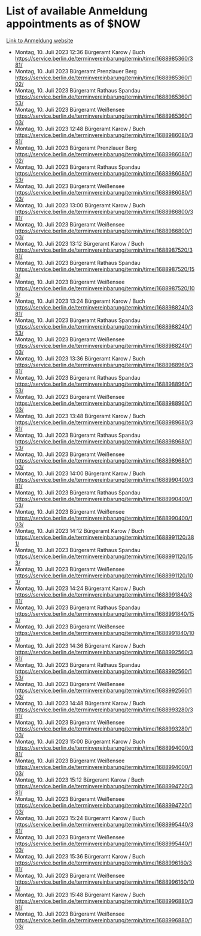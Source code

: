 # List of available Anmeldung appointments as of $NOW
[Link to Anmeldung website](https://service.berlin.de/terminvereinbarung/termin/tag.php?termin=1&anliegen[]=120686&dienstleisterlist=122210,122217,327316,122219,327312,122227,327314,122231,327346,122243,327348,122254,122252,329742,122260,329745,122262,329748,122271,327278,122273,327274,122277,327276,330436,122280,327294,122282,327290,122284,327292,122291,327270,122285,327266,122286,327264,122296,327268,150230,329760,122297,327286,122294,327284,122312,329763,122314,329775,122304,327330,122311,327334,122309,327332,317869,122281,327352,122279,329772,122283,122276,327324,122274,327326,122267,329766,122246,327318,122251,327320,122257,327322,122208,327298,122226,327300&herkunft=http%3A%2F%2Fservice.berlin.de%2Fdienstleistung%2F120686%2F)
- Montag, 10. Juli 2023 12:36 Bürgeramt Karow / Buch https://service.berlin.de/terminvereinbarung/termin/time/1688985360/381/
- Montag, 10. Juli 2023  Bürgeramt Prenzlauer Berg https://service.berlin.de/terminvereinbarung/termin/time/1688985360/102/
- Montag, 10. Juli 2023  Bürgeramt Rathaus Spandau https://service.berlin.de/terminvereinbarung/termin/time/1688985360/153/
- Montag, 10. Juli 2023  Bürgeramt Weißensee https://service.berlin.de/terminvereinbarung/termin/time/1688985360/103/
- Montag, 10. Juli 2023 12:48 Bürgeramt Karow / Buch https://service.berlin.de/terminvereinbarung/termin/time/1688986080/381/
- Montag, 10. Juli 2023  Bürgeramt Prenzlauer Berg https://service.berlin.de/terminvereinbarung/termin/time/1688986080/102/
- Montag, 10. Juli 2023  Bürgeramt Rathaus Spandau https://service.berlin.de/terminvereinbarung/termin/time/1688986080/153/
- Montag, 10. Juli 2023  Bürgeramt Weißensee https://service.berlin.de/terminvereinbarung/termin/time/1688986080/103/
- Montag, 10. Juli 2023 13:00 Bürgeramt Karow / Buch https://service.berlin.de/terminvereinbarung/termin/time/1688986800/381/
- Montag, 10. Juli 2023  Bürgeramt Weißensee https://service.berlin.de/terminvereinbarung/termin/time/1688986800/103/
- Montag, 10. Juli 2023 13:12 Bürgeramt Karow / Buch https://service.berlin.de/terminvereinbarung/termin/time/1688987520/381/
- Montag, 10. Juli 2023  Bürgeramt Rathaus Spandau https://service.berlin.de/terminvereinbarung/termin/time/1688987520/153/
- Montag, 10. Juli 2023  Bürgeramt Weißensee https://service.berlin.de/terminvereinbarung/termin/time/1688987520/103/
- Montag, 10. Juli 2023 13:24 Bürgeramt Karow / Buch https://service.berlin.de/terminvereinbarung/termin/time/1688988240/381/
- Montag, 10. Juli 2023  Bürgeramt Rathaus Spandau https://service.berlin.de/terminvereinbarung/termin/time/1688988240/153/
- Montag, 10. Juli 2023  Bürgeramt Weißensee https://service.berlin.de/terminvereinbarung/termin/time/1688988240/103/
- Montag, 10. Juli 2023 13:36 Bürgeramt Karow / Buch https://service.berlin.de/terminvereinbarung/termin/time/1688988960/381/
- Montag, 10. Juli 2023  Bürgeramt Rathaus Spandau https://service.berlin.de/terminvereinbarung/termin/time/1688988960/153/
- Montag, 10. Juli 2023  Bürgeramt Weißensee https://service.berlin.de/terminvereinbarung/termin/time/1688988960/103/
- Montag, 10. Juli 2023 13:48 Bürgeramt Karow / Buch https://service.berlin.de/terminvereinbarung/termin/time/1688989680/381/
- Montag, 10. Juli 2023  Bürgeramt Rathaus Spandau https://service.berlin.de/terminvereinbarung/termin/time/1688989680/153/
- Montag, 10. Juli 2023  Bürgeramt Weißensee https://service.berlin.de/terminvereinbarung/termin/time/1688989680/103/
- Montag, 10. Juli 2023 14:00 Bürgeramt Karow / Buch https://service.berlin.de/terminvereinbarung/termin/time/1688990400/381/
- Montag, 10. Juli 2023  Bürgeramt Rathaus Spandau https://service.berlin.de/terminvereinbarung/termin/time/1688990400/153/
- Montag, 10. Juli 2023  Bürgeramt Weißensee https://service.berlin.de/terminvereinbarung/termin/time/1688990400/103/
- Montag, 10. Juli 2023 14:12 Bürgeramt Karow / Buch https://service.berlin.de/terminvereinbarung/termin/time/1688991120/381/
- Montag, 10. Juli 2023  Bürgeramt Rathaus Spandau https://service.berlin.de/terminvereinbarung/termin/time/1688991120/153/
- Montag, 10. Juli 2023  Bürgeramt Weißensee https://service.berlin.de/terminvereinbarung/termin/time/1688991120/103/
- Montag, 10. Juli 2023 14:24 Bürgeramt Karow / Buch https://service.berlin.de/terminvereinbarung/termin/time/1688991840/381/
- Montag, 10. Juli 2023  Bürgeramt Rathaus Spandau https://service.berlin.de/terminvereinbarung/termin/time/1688991840/153/
- Montag, 10. Juli 2023  Bürgeramt Weißensee https://service.berlin.de/terminvereinbarung/termin/time/1688991840/103/
- Montag, 10. Juli 2023 14:36 Bürgeramt Karow / Buch https://service.berlin.de/terminvereinbarung/termin/time/1688992560/381/
- Montag, 10. Juli 2023  Bürgeramt Rathaus Spandau https://service.berlin.de/terminvereinbarung/termin/time/1688992560/153/
- Montag, 10. Juli 2023  Bürgeramt Weißensee https://service.berlin.de/terminvereinbarung/termin/time/1688992560/103/
- Montag, 10. Juli 2023 14:48 Bürgeramt Karow / Buch https://service.berlin.de/terminvereinbarung/termin/time/1688993280/381/
- Montag, 10. Juli 2023  Bürgeramt Weißensee https://service.berlin.de/terminvereinbarung/termin/time/1688993280/103/
- Montag, 10. Juli 2023 15:00 Bürgeramt Karow / Buch https://service.berlin.de/terminvereinbarung/termin/time/1688994000/381/
- Montag, 10. Juli 2023  Bürgeramt Weißensee https://service.berlin.de/terminvereinbarung/termin/time/1688994000/103/
- Montag, 10. Juli 2023 15:12 Bürgeramt Karow / Buch https://service.berlin.de/terminvereinbarung/termin/time/1688994720/381/
- Montag, 10. Juli 2023  Bürgeramt Weißensee https://service.berlin.de/terminvereinbarung/termin/time/1688994720/103/
- Montag, 10. Juli 2023 15:24 Bürgeramt Karow / Buch https://service.berlin.de/terminvereinbarung/termin/time/1688995440/381/
- Montag, 10. Juli 2023  Bürgeramt Weißensee https://service.berlin.de/terminvereinbarung/termin/time/1688995440/103/
- Montag, 10. Juli 2023 15:36 Bürgeramt Karow / Buch https://service.berlin.de/terminvereinbarung/termin/time/1688996160/381/
- Montag, 10. Juli 2023  Bürgeramt Weißensee https://service.berlin.de/terminvereinbarung/termin/time/1688996160/103/
- Montag, 10. Juli 2023 15:48 Bürgeramt Karow / Buch https://service.berlin.de/terminvereinbarung/termin/time/1688996880/381/
- Montag, 10. Juli 2023  Bürgeramt Weißensee https://service.berlin.de/terminvereinbarung/termin/time/1688996880/103/
